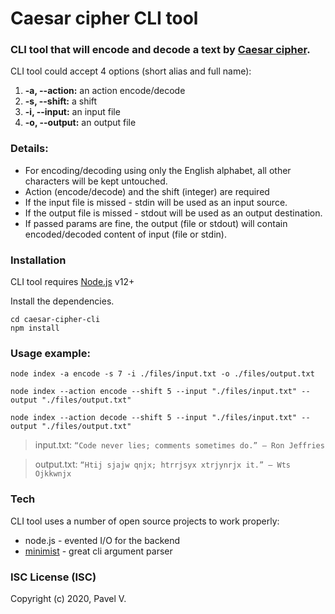 # Caesar cipher CLI tool


### CLI tool that will encode and decode a text by [Caesar cipher](https://en.wikipedia.org/wiki/Caesar_cipher).

CLI tool could accept 4 options (short alias and full name):
  1. **-a, --action:** an action encode/decode
  2. **-s, --shift:** a shift
  3. **-i, --input:** an input file
  4. **-o, --output:** an output file


### Details:
  - For encoding/decoding using only the English alphabet, all other characters will be kept untouched.
  - Action (encode/decode) and the shift (integer) are required
  - If the input file is missed - stdin will be used as an input source.
  - If the output file is missed - stdout will be used as an output destination.
  - If passed params are fine, the output (file or stdout) will contain encoded/decoded content of input (file or stdin).

### Installation

CLI tool requires [Node.js](https://nodejs.org/) v12+

Install the dependencies.

```
cd caesar-cipher-cli
npm install
```
  
### Usage example:

```
node index -a encode -s 7 -i ./files/input.txt -o ./files/output.txt
```
```
node index --action encode --shift 5 --input "./files/input.txt" --output "./files/output.txt"
```
```
node index --action decode --shift 5 --input "./files/input.txt" --output "./files/output.txt"
```

> input.txt: `“Code never lies; comments sometimes do.” — Ron Jeffries`

> output.txt: `“Htij sjajw qnjx; htrrjsyx xtrjynrjx it.” — Wts Ojkkwnjx`

### Tech

CLI tool uses a number of open source projects to work properly:

* node.js - evented I/O for the backend
* [minimist](https://www.npmjs.com/package/minimist) - great cli argument parser



### ISC License (ISC)
Copyright (c) 2020, Pavel V.